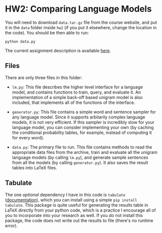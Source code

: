 # HW2: Comparing Language Models

You will need to download `data.tar.gz` file from the course website, and put it in the `data` folder inside `hw2` (if you put it elsewhere, change the location in the code). You should be then able to run:

 ```
 python data.py
 ```

The current assignment description is available [here](http://sameersingh.org/courses/statnlp/wi17/assignments.html#hw2).

## Files

There are only three files in this folder:

* `lm.py`: This file describes the higher level interface for a language model, and contains functions to train, query, and evaluate it. An implementation of a simple back-off based unigram model is also included, that implements all of the functions
of the interface.

* `generator.py`: This file contains a simple word and sentence sampler for any language model. Since it supports arbitarily complex language models, it is not very efficient. If this sampler is incredibly slow for your language model, you can consider implementing your own (by caching the conditional probability tables, for example, instead of computing it for every word).

* `data.py`: The primary file to run. This file contains methods to read the appropriate data files from the archive, train and evaluate all the unigram language models (by calling `lm.py`), and generate sample sentences from all the models (by calling `generator.py`). It also saves the result tables into LaTeX files.

## Tabulate

The one *optional* dependency I have in this code is `tabulate` ([documentation](https://pypi.python.org/pypi/tabulate)), which you can install using a simple `pip install tabulate`.
This package is quite useful for generating the results table in LaTeX directly from your python code, which is a practice I encourage all of you to incorporate into your research as well.
If you do not install this package, the code does not write out the results to file (there's no runtime error).
